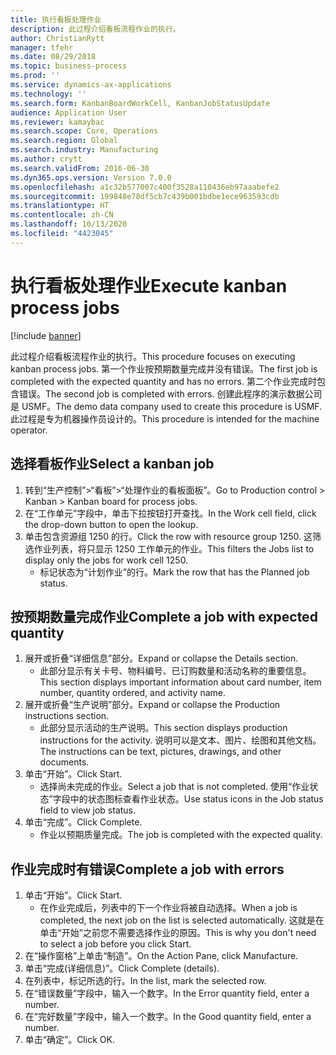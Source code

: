 ```yaml
---
title: 执行看板处理作业
description: 此过程介绍看板流程作业的执行。
author: ChristianRytt
manager: tfehr
ms.date: 08/29/2018
ms.topic: business-process
ms.prod: ''
ms.service: dynamics-ax-applications
ms.technology: ''
ms.search.form: KanbanBoardWorkCell, KanbanJobStatusUpdate
audience: Application User
ms.reviewer: kamaybac
ms.search.scope: Core, Operations
ms.search.region: Global
ms.search.industry: Manufacturing
ms.author: crytt
ms.search.validFrom: 2016-06-30
ms.dyn365.ops.version: Version 7.0.0
ms.openlocfilehash: a1c32b577007c400f3528a110436eb97aaabefe2
ms.sourcegitcommit: 199848e78df5cb7c439b001bdbe1ece963593cdb
ms.translationtype: HT
ms.contentlocale: zh-CN
ms.lasthandoff: 10/13/2020
ms.locfileid: "4423045"
---
```

# <a name="execute-kanban-process-jobs"></a><span data-ttu-id="82bd1-103">执行看板处理作业</span><span class="sxs-lookup"><span data-stu-id="82bd1-103">Execute kanban process jobs</span></span>

[!include [banner](../../includes/banner.md)]

<span data-ttu-id="82bd1-104">此过程介绍看板流程作业的执行。</span><span class="sxs-lookup"><span data-stu-id="82bd1-104">This procedure focuses on executing kanban process jobs.</span></span> <span data-ttu-id="82bd1-105">第一个作业按预期数量完成并没有错误。</span><span class="sxs-lookup"><span data-stu-id="82bd1-105">The first job is completed with the expected quantity and has no errors.</span></span> <span data-ttu-id="82bd1-106">第二个作业完成时包含错误。</span><span class="sxs-lookup"><span data-stu-id="82bd1-106">The second job is completed with errors.</span></span> <span data-ttu-id="82bd1-107">创建此程序的演示数据公司是 USMF。</span><span class="sxs-lookup"><span data-stu-id="82bd1-107">The demo data company used to create this procedure is USMF.</span></span> <span data-ttu-id="82bd1-108">此过程是专为机器操作员设计的。</span><span class="sxs-lookup"><span data-stu-id="82bd1-108">This procedure is intended for the machine operator.</span></span>


## <a name="select-a-kanban-job"></a><span data-ttu-id="82bd1-109">选择看板作业</span><span class="sxs-lookup"><span data-stu-id="82bd1-109">Select a kanban job</span></span>
1. <span data-ttu-id="82bd1-110">转到“生产控制”>“看板”>“处理作业的看板面板”。</span><span class="sxs-lookup"><span data-stu-id="82bd1-110">Go to Production control > Kanban > Kanban board for process jobs.</span></span>
2. <span data-ttu-id="82bd1-111">在“工作单元”字段中，单击下拉按钮打开查找。</span><span class="sxs-lookup"><span data-stu-id="82bd1-111">In the Work cell field, click the drop-down button to open the lookup.</span></span>
3. <span data-ttu-id="82bd1-112">单击包含资源组 1250 的行。</span><span class="sxs-lookup"><span data-stu-id="82bd1-112">Click the row with resource group 1250.</span></span> <span data-ttu-id="82bd1-113">这筛选作业列表，将只显示 1250 工作单元的作业。</span><span class="sxs-lookup"><span data-stu-id="82bd1-113">This filters the Jobs list to display only the jobs for work cell 1250.</span></span>
    * <span data-ttu-id="82bd1-114">标记状态为“计划作业”的行。</span><span class="sxs-lookup"><span data-stu-id="82bd1-114">Mark the row that has the Planned job status.</span></span>  

## <a name="complete-a-job-with-expected-quantity"></a><span data-ttu-id="82bd1-115">按预期数量完成作业</span><span class="sxs-lookup"><span data-stu-id="82bd1-115">Complete a job with expected quantity</span></span>
1. <span data-ttu-id="82bd1-116">展开或折叠“详细信息”部分。</span><span class="sxs-lookup"><span data-stu-id="82bd1-116">Expand or collapse the Details section.</span></span>
    * <span data-ttu-id="82bd1-117">此部分显示有关卡号、物料编号、已订购数量和活动名称的重要信息。</span><span class="sxs-lookup"><span data-stu-id="82bd1-117">This section displays important information about card number, item number, quantity ordered, and activity name.</span></span>  
2. <span data-ttu-id="82bd1-118">展开或折叠“生产说明”部分。</span><span class="sxs-lookup"><span data-stu-id="82bd1-118">Expand or collapse the Production instructions section.</span></span>
    * <span data-ttu-id="82bd1-119">此部分显示活动的生产说明。</span><span class="sxs-lookup"><span data-stu-id="82bd1-119">This section displays production instructions for the activity.</span></span> <span data-ttu-id="82bd1-120">说明可以是文本、图片、绘图和其他文档。</span><span class="sxs-lookup"><span data-stu-id="82bd1-120">The instructions can be text, pictures, drawings, and other documents.</span></span>  
3. <span data-ttu-id="82bd1-121">单击“开始”。</span><span class="sxs-lookup"><span data-stu-id="82bd1-121">Click Start.</span></span>
    * <span data-ttu-id="82bd1-122">选择尚未完成的作业。</span><span class="sxs-lookup"><span data-stu-id="82bd1-122">Select a job that is not completed.</span></span> <span data-ttu-id="82bd1-123">使用“作业状态”字段中的状态图标查看作业状态。</span><span class="sxs-lookup"><span data-stu-id="82bd1-123">Use status icons in the Job status field to view job status.</span></span>      
4. <span data-ttu-id="82bd1-124">单击“完成”。</span><span class="sxs-lookup"><span data-stu-id="82bd1-124">Click Complete.</span></span>
    * <span data-ttu-id="82bd1-125">作业以预期质量完成。</span><span class="sxs-lookup"><span data-stu-id="82bd1-125">The job is completed with the expected quality.</span></span>  

## <a name="complete-a-job-with-errors"></a><span data-ttu-id="82bd1-126">作业完成时有错误</span><span class="sxs-lookup"><span data-stu-id="82bd1-126">Complete a job with errors</span></span>
1. <span data-ttu-id="82bd1-127">单击“开始”。</span><span class="sxs-lookup"><span data-stu-id="82bd1-127">Click Start.</span></span>
    * <span data-ttu-id="82bd1-128">在作业完成后，列表中的下一个作业将被自动选择。</span><span class="sxs-lookup"><span data-stu-id="82bd1-128">When a job is completed, the next job on the list is selected automatically.</span></span> <span data-ttu-id="82bd1-129">这就是在单击“开始”之前您不需要选择作业的原因。</span><span class="sxs-lookup"><span data-stu-id="82bd1-129">This is why you don't need to select a job before you click Start.</span></span>  
2. <span data-ttu-id="82bd1-130">在“操作窗格”上单击“制造”。</span><span class="sxs-lookup"><span data-stu-id="82bd1-130">On the Action Pane, click Manufacture.</span></span>
3. <span data-ttu-id="82bd1-131">单击“完成(详细信息)”。</span><span class="sxs-lookup"><span data-stu-id="82bd1-131">Click Complete (details).</span></span>
4. <span data-ttu-id="82bd1-132">在列表中，标记所选的行。</span><span class="sxs-lookup"><span data-stu-id="82bd1-132">In the list, mark the selected row.</span></span>
5. <span data-ttu-id="82bd1-133">在“错误数量”字段中，输入一个数字。</span><span class="sxs-lookup"><span data-stu-id="82bd1-133">In the Error quantity field, enter a number.</span></span>
6. <span data-ttu-id="82bd1-134">在“完好数量”字段中，输入一个数字。</span><span class="sxs-lookup"><span data-stu-id="82bd1-134">In the Good quantity field, enter a number.</span></span>
7. <span data-ttu-id="82bd1-135">单击“确定”。</span><span class="sxs-lookup"><span data-stu-id="82bd1-135">Click OK.</span></span>

